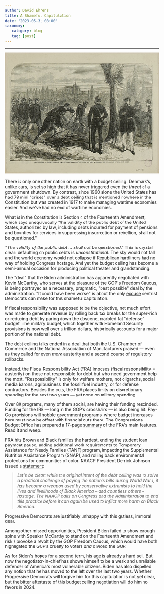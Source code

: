 ```yaml
---
author: David Ehrens
title: A Shameful Capitulation
date: '2023-05-31 08:00'
taxonomy:
   category: blog
   tag: [post]
---
```

---
 
![](capitulation.jpg)

There is only one other nation on earth with a budget ceiling. Denmark’s, unlike ours, is set so high that it has never triggered even the *threat* of a government shutdown. By contrast, since 1960 alone the United States has had 78 mini "crises" over a debt ceiling that is mentioned nowhere in the Constitution but was created in 1917 to make managing wartime economies easier. And we've had no end of wartime economies.

What *is* in the Constitution is Section 4 of the Fourteenth Amendment, which says unequivocally "the validity of the public debt of the United States, authorized by law, including debts incurred for payment of pensions and bounties for services in suppressing insurrection or rebellion, shall not be questioned."

*“The validity of the public debt … shall not be questioned.”* This is crystal clear: defaulting on public debts is *unconstitutional*. The sky would not fall and the world economy would not collapse if Republican hardliners had no way of holding Congress hostage. And yet the budget ceiling has become a semi-annual occasion for producing political theater and grandstanding.

The "deal" that the Biden administration has apparently negotiated with Kevin McCarthy, who serves at the pleasure of the GOP's Freedom Caucus, is being portrayed as a necessary, pragmatic, "best possible" deal by the administration. "It could have been worse" is about the only [excuse](https://www.politico.com/news/2023/05/29/white-house-debt-ceiling-deal-00099147) centrist Democrats can make for this shameful capitulation.

If fiscal responsibility was supposed to be the objective, not much effort was made to generate revenue by rolling back tax breaks for the super-rich or reducing debt by paring down the obscene, marbled fat "defense" budget. The military budget, which together with Homeland Security provisions is now well over a trillion dollars, historically accounts for a major portion of the national debt. 

The debt ceiling talks ended in a deal that both the U.S. Chamber of Commerce and the National Association of Manufacturers praised — even as they called for even *more* austerity and a second course of regulatory rollbacks.

Instead, the Fiscal Responsibility Act (FRA) imposes (fiscal responsibility = austerity) on those not responsible for debt but who need government help the most. "Responsibility" is only for welfare mothers, not oligarchs, social media barons, agribusiness, the fossil fuel industry, or for defense contractors. Besides the cuts, the FRA places limits on discretionary spending for the next two years — yet none on military spending.

Over 80 programs, many of them social, are having their funding rescinded. Funding for the IRS — long in the GOP's crosshairs — is also being hit. Pay-Go provisions will hobble government programs, where budget increases here must now be offset with financial cuts there. The Congressional Budget Office has prepared a 17-page [summary](https://www.cbo.gov/system/files/2023-05/hr3746_Letter_McCarthy.pdf) of the FRA's main features. Read it and weep.

FRA hits Brown and Black families the hardest, ending the student loan payment pause, adding additional work requirements to Temporary Assistance for Needy Families (TANF) program, impacting the Supplemental Nutrition Assistance Program (SNAP), and rolling back environmental protections for communities of color. NAACP President Derrick Johnson issued a [statement](https://naacp.org/articles/naacp-president-and-ceo-derrick-johnson-statement-fiscal-responsibility-act):

> *Let's be clear: while the original intent of the debt ceiling was to solve a practical challenge of paying the nation's bills during World War I, it has become a weapon used by conservative extremists to hold the lives and livelihoods of Black America – and countless others – hostage. The NAACP calls on Congress and the Administration to end this practice before it can again be used to inflict more harm on Black America.*

Progressive Democrats are justifiably unhappy with this gutless, immoral deal.

Among other missed opportunities, President Biden failed to show enough spine with Speaker McCarthy to stand on the Fourteenth Amendment and risk / provoke a revolt by the GOP Freedom Caucus, which would have both highlighted the GOP’s cruelty to voters *and* divided the GOP.

As for Biden's hopes for a second term, his age is already a hard sell. But now the negotiator-in-chief has shown himself to be a weak and unreliable defender of America's most vulnerable citizens. Biden has also dispelled any notion that he has moved to the left over the last two years. Whether Progressive Democrats will forgive him for this capitulation is not yet clear, but the bitter aftertaste of this budget ceiling negotiation will do him no favors in 2024.

